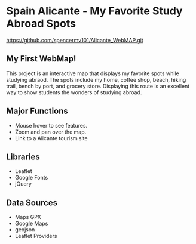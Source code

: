 # Spain Alicante - My Favorite Study Abroad Spots 

https://github.com/spencermv101/Alicante_WebMAP.git

## My First WebMap! 
This project is an interactive map that displays my favorite spots while studying abraod. The spots include my home, coffee shop, beach, hiking trail, bench by port, and grocery store. Displaying this route is an excellent way to show students the wonders of studying abroad. 

## Major Functions
- Mouse hover to see features.
- Zoom and pan over the map.
- Link to a Alicante tourism site 

## Libraries
- Leaflet 
- Google Fonts
- jQuery

## Data Sources
- Maps GPX 
- Google Maps 
- geojson
- Leaflet Providers
